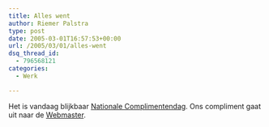 ```yaml
---
title: Alles went
author: Riemer Palstra
type: post
date: 2005-03-01T16:57:53+00:00
url: /2005/03/01/alles-went
dsq_thread_id:
  - 796568121
categories:
  - Werk

---
```

Het is vandaag blijkbaar [Nationale Complimentendag][1]. Ons compliment gaat uit naar de [Webmaster][2].

 [1]: http://www.complimentendag.nl/
 [2]: http://www.dslexpress.nl/